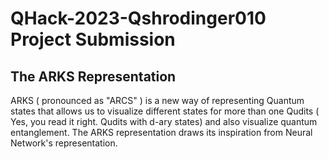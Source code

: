 # QHack-2023-Qshrodinger010 Project Submission

## The ARKS Representation

ARKS ( pronounced as "ARCS" ) is a new way of representing Quantum states that allows us to visualize different states for more than one Qudits ( Yes, you read it right. Qudits with d-ary states) and also visualize quantum entanglement. The ARKS representation draws its inspiration from Neural Network's representation. 
